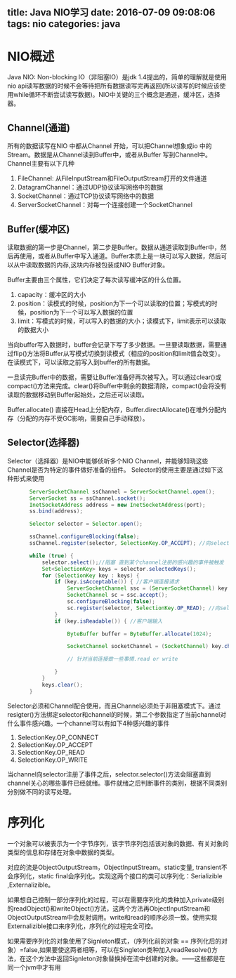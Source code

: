 title: Java NIO学习
date: 2016-07-09 09:08:06
tags:
 nio
categories:
 java
---
# NIO概述
Java NIO: Non-blocking IO（非阻塞IO）是jdk 1.4提出的，简单的理解就是使用nio api读写数据的时候不会等待把所有数据读写完再返回(所以读写的时候应该使用while循环不断尝试读写数据)。NIO中关键的三个概念是通道，缓冲区，选择器。

<!-- more-->
## Channel(通道)
所有的数据读写在NIO 中都从Channel 开始，可以把Channel想象成io 中的Stream。数据是从Channel读到Buffer中，或者从Buffer 写到Channel中。Channel主要有以下几种
1. FileChannel: 从FileInputStream和FileOutputStream打开的文件通道
2. DatagramChannel：通过UDP协议读写网络中的数据
3. SocketChannel：通过TCP协议读写网络中的数据
4. ServerSocketChannel：对每一个连接创建一个SocketChannel

## Buffer(缓冲区)
读取数据的第一步是Channel，第二步是Buffer。数据从通道读取到Buffer中，然后再使用，或者从Buffer中写入通道。Buffer本质上是一块可以写入数据，然后可以从中读取数据的内存,这块内存被包装成NIO Buffer对象。

Buffer主要由三个属性，它们决定了每次读写缓冲区的什么位置。
1. capacity：缓冲区的大小
2. position：读模式的时候，position为下一个可以读取的位置；写模式的时候，position为下一个可以写入数据的位置
3. limit：写模式的时候，可以写入的数据的大小；读模式下，limit表示可以读取的数据大小

当向buffer写入数据时，buffer会记录下写了多少数据。一旦要读取数据，需要通过flip()方法将Buffer从写模式切换到读模式（相应的position和limit值会改变）。在读模式下，可以读取之前写入到buffer的所有数据。

一旦读完Buffer中的数据，需要让Buffer准备好再次被写入。可以通过clear()或compact()方法来完成。clear()将Buffer中剩余的数据清除，compact()会将没有读取的数据移动到Buffer起始处，之后还可以读取。

Buffer.allocate() 直接在Head上分配内存，Buffer.directAllocate()在堆外分配内存（分配的内存不受GC影响，需要自己手动释放）。


## Selector(选择器)

Selector（选择器）是NIO中能够侦听多个NIO Channel，并能够知晓这些Channel是否为特定的事件做好准备的组件。
Selector的使用主要是通过如下这种形式来使用
```java
       ServerSocketChannel ssChannel = ServerSocketChannel.open();
       ServerSocket ss = ssChannel.socket();
       InetSocketAddress address = new InetSocketAddress(port);
       ss.bind(address);

       Selector selector = Selector.open();

       ssChannel.configureBlocking(false);
       ssChannel.register(selector, SelectionKey.OP_ACCEPT); //向selector注册监听连接请求

       while (true) {
           selector.select();//阻塞 直到某个channel注册的感兴趣的事件被触发
           Set<SelectionKey> keys = selector.selectedKeys();
           for (SelectionKey key : keys) {
               if (key.isAcceptable()) { //客户端连接请求
                   ServerSocketChannel ssc = (ServerSocketChannel) key.channel();
                   SocketChannel sc = ssc.accept();
                   sc.configureBlocking(false);
                   sc.register(selector, SelectionKey.OP_READ); //向selector注册监听客户端输入
               }
               if (key.isReadable()) { //客户端输入

                   ByteBuffer buffer = ByteBuffer.allocate(1024);

                   SocketChannel socketChannel = (SocketChannel) key.channel();

                   // 针对当前连接做一些事情.read or write

               }
           }
           keys.clear();
       }
```
Selector必须和Channel配合使用，而且Channel必须处于非阻塞模式下。通过resigter()方法绑定selector和channel的时候，第二个参数指定了当前channel对什么事件感兴趣。一个channel可以有如下4种感兴趣的事件
1. SelectionKey.OP_CONNECT
2. SelectionKey.OP_ACCEPT
3. SelectionKey.OP_READ
4. SelectionKey.OP_WRITE

当channel向selector注册了事件之后，selector.selector()方法会阻塞直到channel关心的哪些事件已经就绪。事件就绪之后判断事件的类别，根据不同类别分别做不同的读写处理。


# 序列化
一个对象可以被表示为一个字节序列，该字节序列包括该对象的数据、有关对象的类型的信息和存储在对象中数据的类型。

对应的流是ObjectOutputStream，ObjectInputStream。static变量, transient不会序列化，static final会序列化。实现这两个接口的类可以序列化：Serializible ,Externalizible。

如果想自己控制一部分序列化的过程，可以在需要序列化的类种加入private级别的readObject()和writeObject()方法，这两个方法再ObjectInputStream和ObjectOutputStream中会反射调用。write和read的顺序必须一致。使用实现Externalizible接口来序列化，序列化的过程完全可控。

如果需要序列化的对象使用了Signleton模式，（序列化前的对象 == 序列化后的对象）=false,如果要使这两者相等，可以在Singleton类种加入readResolve()方法，在这个方法中返回Signleton对象替换掉在流中创建的对象。——这些都是在同一个jvm中才有用
